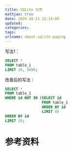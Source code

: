 ```yaml
---
title: SQLite 分页
mathjax: true
date: 2020-10-21 22:14:09
updated:
categories:
tags:
urlname: about-sqlite-paging
---
```




<!-- more -->

写法1：

```sql
SELECT *
FROM table_1
LIMIT 20, 5800;
```



改善后的写法：

```sql
SELECT *
FROM table_1
WHERE id NOT IN (SELECT id
                 FROM table_1
                 ORDER BY id
                 LIMIT 0)
ORDER BY id
LIMIT 20;
```





# 参考资料